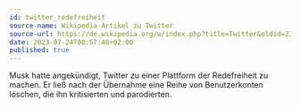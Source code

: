 ```yaml
---
id: twitter_redefreiheit
source-name: Wikipedia-Artikel zu Twitter
source-url: https://de.wikipedia.org/w/index.php?title=Twitter&oldid=235757571#Geschichte
date: 2023-07-24T08:57:48+02:00
published: true
---
```


Musk hatte angekündigt, Twitter zu einer Plattform der Redefreiheit zu machen. Er ließ nach der Übernahme eine Reihe von Benutzerkonten löschen, die ihn kritisierten und parodierten.
